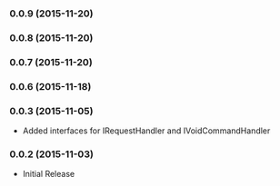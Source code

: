 ### 0.0.9 (2015-11-20)


### 0.0.8 (2015-11-20)


### 0.0.7 (2015-11-20)


### 0.0.6 (2015-11-18)


### 0.0.3 (2015-11-05)

* Added interfaces for IRequestHandler and IVoidCommandHandler


### 0.0.2 (2015-11-03)

* Initial Release
